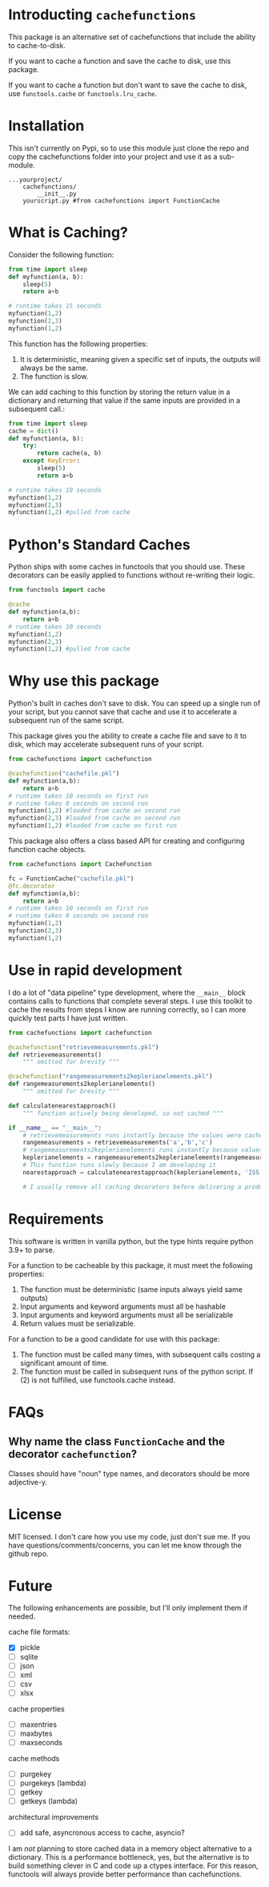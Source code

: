 # Introducting `cachefunctions`

This package is an alternative set of cachefunctions that include the ability to cache-to-disk.

If you want to cache a function and save the cache to disk, use this package.

If you want to cache a function but don't want to save the cache to disk, use `functools.cache` or `functools.lru_cache`.

# Installation

This isn't currently on Pypi, so to use this module just clone the repo and copy the cachefunctions folder into your project and use it as a sub-module.

```
...yourproject/
    cachefunctions/
        __init__.py
    yourscript.py #from cachefunctions import FunctionCache
```

# What is Caching?

Consider the following function:

``` python
from time import sleep
def myfunction(a, b):
    sleep(5)
    return a+b

# runtime takes 15 seconds
myfunction(1,2)
myfunction(2,3)
myfunction(1,2)
```

This function has the following properties:

1. It is deterministic, meaning given a specific set of inputs, the outputs will always be the same.
2. The function is slow.

We can add caching to this function by storing the return value in a dictionary and returning that value if the same inputs are provided in a subsequent call.:

``` python
from time import sleep
cache = dict()
def myfunction(a, b):
    try:
        return cache(a, b)
    except KeyError:
        sleep(5)
        return a+b

# runtime takes 10 seconds
myfunction(1,2)
myfunction(2,3)
myfunction(1,2) #pulled from cache
```

# Python's Standard Caches

Python ships with some caches in functools that you should use. These decorators can be easily applied to functions without re-writing their logic.

``` python
from functools import cache

@cache
def myfunction(a,b):
    return a+b
# runtime takes 10 seconds
myfunction(1,2)
myfunction(2,3)
myfunction(1,2) #pulled from cache
```

# Why use this package

Python's built in caches don't save to disk. You can speed up a single run of your script, but you cannot save that cache and use it to accelerate a subsequent run of the same script.

This package gives you the ability to create a cache file and save to it to disk, which may accelerate subsequent runs of your script.

``` python
from cachefunctions import cachefunction

@cachefunction("cachefile.pkl")
def myfunction(a,b):
    return a+b
# runtime takes 10 seconds on first run
# runtime takes 0 seconds on second run
myfunction(1,2) #loaded from cache on second run
myfunction(2,3) #loaded from cache on second run
myfunction(1,2) #loaded from cache on first run
```

This package also offers a class based API for creating and configuring function cache objects. 

``` python
from cachefunctions import CacheFunction

fc = FunctionCache("cachefile.pkl")
@fc.decorator
def myfunction(a,b):
    return a+b
# runtime takes 10 seconds on first run
# runtime takes 0 seconds on second run
myfunction(1,2)
myfunction(2,3)
myfunction(1,2)
```

# Use in rapid development

I do a lot of "data pipeline" type development, where the `__main__` block contains calls to functions that complete several steps. I use this toolkit to cache the results from steps I know are running correctly, so I can more quickly test parts I have just written.

``` python
from cachefunctions import cachefunction

@cachefunction("retrievemeasurements.pkl")
def retrievemeasurements()
    """ omitted for brevity """

@cachefunction("rangemeasurements2keplerianelements.pkl")
def rangemeasurements2keplerianelements()
    """ omitted for brevity """

def calculatenearestapproach()
    """ function actively being developed, so not cached """

if __name__ == "__main__":
    # retrievemeasurements runs instantly because the values were cached
    rangemeasurements = retrievemeasurements('a','b','c')
    # rangemeasurements2keplerianelements runs instantly because values were cached
    keplerianelements = rangemeasurements2keplerianelements(rangemeasurements)
    # This function runs slowly because I am developing it
    nearestapproach = calculatenearestapproach(keplerianelements, 'ISS')

    # I usually remove all caching decorators before delivering a product unless cache management is a part of the design.
```

# Requirements

This software is written in vanilla python, but the type hints require python 3.9+ to parse.

For a function to be cacheable by this package, it must meet the following properties:

1. The function must be deterministic (same inputs always yield same outputs)
2. Input arguments and keyword arguments must all be hashable
3. Input arguments and keyword arguments must all be serializable 
4. Return values must be serializable.

For a function to be a good candidate for use with this package:

1. The function must be called many times, with subsequent calls costing a significant amount of time.
2. The function must be called in subsequent runs of the python script. If (2) is not fulfilled, use functools.cache instead.

# FAQs

## Why name the class `FunctionCache` and the decorator `cachefunction`?

Classes should have "noun" type names, and decorators should be more adjective-y. 

# License

MIT licensed. I don't care how you use my code, just don't sue me. If you have questions/comments/concerns, you can let me know through the github repo.

# Future

The following enhancements are possible, but I'll only implement them if needed.

cache file formats:

- [x] pickle
- [ ] sqlite
- [ ] json
- [ ] xml
- [ ] csv
- [ ] xlsx

cache properties

- [ ] maxentries
- [ ] maxbytes
- [ ] maxseconds

cache methods

- [ ] purgekey
- [ ] purgekeys (lambda)
- [ ] getkey
- [ ] getkeys (lambda)

architectural improvements
- [ ] add safe, asyncronous access to cache, asyncio?

I am *not* planning to store cached data in a memory object alternative to a dictionary.
This is a performance bottleneck, yes, but the alternative is to build something clever in C and code up a ctypes interface.
For this reason, functools will always provide better performance than cachefunctions.
